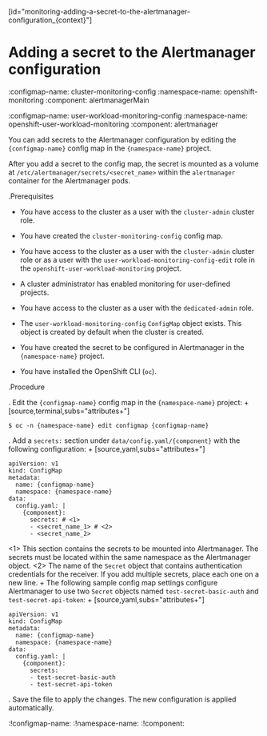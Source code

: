 [id="monitoring-adding-a-secret-to-the-alertmanager-configuration_{context}"]
# Adding a secret to the Alertmanager configuration 

:configmap-name: cluster-monitoring-config
:namespace-name: openshift-monitoring
:component: alertmanagerMain

:configmap-name: user-workload-monitoring-config
:namespace-name: openshift-user-workload-monitoring
:component: alertmanager

You can add secrets to the Alertmanager configuration by editing the `{configmap-name}` config map in the `{namespace-name}` project.

After you add a secret to the config map, the secret is mounted as a volume at `/etc/alertmanager/secrets/<secret_name>` within the `alertmanager` container for the Alertmanager pods.

.Prerequisites

* You have access to the cluster as a user with the `cluster-admin` cluster role.
* You have created the `cluster-monitoring-config` config map.

* You have access to the cluster as a user with the `cluster-admin` cluster role or as a user with the `user-workload-monitoring-config-edit` role in the `openshift-user-workload-monitoring` project.
* A cluster administrator has enabled monitoring for user-defined projects.

* You have access to the cluster as a user with the `dedicated-admin` role.
* The `user-workload-monitoring-config` `ConfigMap` object exists. This object is created by default when the cluster is created.

* You have created the secret to be configured in Alertmanager in the `{namespace-name}` project.
* You have installed the OpenShift CLI (`oc`).

.Procedure

. Edit the `{configmap-name}` config map in the `{namespace-name}` project:
+
[source,terminal,subs="attributes+"]

```
$ oc -n {namespace-name} edit configmap {configmap-name}

```

. Add a `secrets:` section under `data/config.yaml/{component}` with the following configuration:
+
[source,yaml,subs="attributes+"]

```
apiVersion: v1
kind: ConfigMap
metadata:
  name: {configmap-name}
  namespace: {namespace-name}
data:
  config.yaml: |
    {component}:
      secrets: # <1>
      - <secret_name_1> # <2>
      - <secret_name_2>

```
<1> This section contains the secrets to be mounted into Alertmanager. The secrets must be located within the same namespace as the Alertmanager object.
<2> The name of the `Secret` object that contains authentication credentials for the receiver. If you add multiple secrets, place each one on a new line.
+
The following sample config map settings configure Alertmanager to use two `Secret` objects named `test-secret-basic-auth` and `test-secret-api-token`:
+
[source,yaml,subs="attributes+"]

```
apiVersion: v1
kind: ConfigMap
metadata:
  name: {configmap-name}
  namespace: {namespace-name}
data:
  config.yaml: |
    {component}:
      secrets:
      - test-secret-basic-auth
      - test-secret-api-token

```

. Save the file to apply the changes. The new configuration is applied automatically.

:!configmap-name:
:!namespace-name:
:!component:
